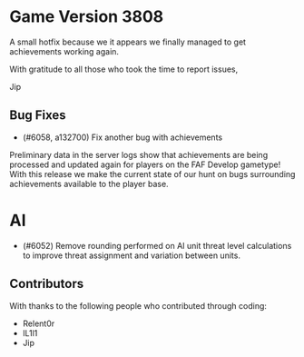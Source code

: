# Game Version 3808

A small hotfix because we it appears we finally managed to get achievements working again. 

With gratitude to all those who took the time to report issues,

Jip

## Bug Fixes

- (#6058, a132700) Fix another bug with achievements

Preliminary data in the server logs show that achievements are being processed and updated again for players on the FAF Develop gametype! With this release we make the current state of our hunt on bugs surrounding achievements available to the player base.

# AI

- (#6052) Remove rounding performed on AI unit threat level calculations to improve threat assignment and variation between units.

## Contributors

With thanks to the following people who contributed through coding:

- Relent0r
- lL1l1
- Jip
